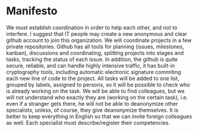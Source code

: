 # Manifesto

We must establish coordination in order to help each other, and not to interfere. I suggest that IT people may create a new anonymous and clear github account to join this organization. We will coordinate projects in a few private repositories. Github has all tools for planning (issues, milestones, kanban), discussions and coordinating, splitting projects into stages and tasks, tracking the status of each issue. In addition, the github is quite secure, reliable, and can handle highly intensive traffic, it has built-in cryptography tools, including automatic electronic signature commiting each new line of code to the project. All tasks will be added to one list, grouped by labels, assigned to persons, so it will be possible to check who is already working on the task. We will be able to find colleagues, but we will not understand who exactly they are (working on the certain task), i.e. even if a stranger gets there, he will not be able to deanonymize other specialists, unless, of course, they give deanonymize themselves. It is better to keep everything in English so that we can invite foreign colleagues as well. Each specialist must describe/register their competencies.
